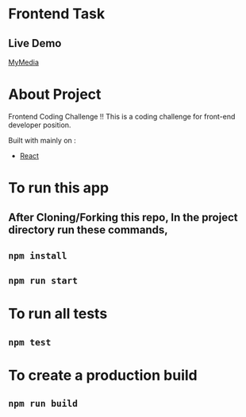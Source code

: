 # Frontend Task

## Live Demo

[MyMedia](https://app.netlify.com/sites/mymedia-bd/settings/general)

# About Project

Frontend Coding Challenge !!
This is a coding challenge for front-end developer position.

Built with mainly on :

- [React](https://facebook.github.io/react/)

# To run this app

## After Cloning/Forking this repo, In the project directory run these commands,

## `npm install`

## `npm run start`

# To run all tests

## `npm test`

# To create a production build

## `npm run build`
